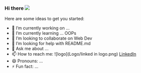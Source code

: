 ### Hi there ![](Hi.gif=250*250 )

Here are some ideas to get you started:

- 🔭 I’m currently working on ...
- 🌱 I’m currently learning ... OOPs
- 👯 I’m looking to collaborate on Web Dev
- 🤔 I’m looking for help with README.md 
- 💬 Ask me about ... 
- 📫 How to reach me:   ![logo](Logo/linked in logo.png) [LinkedIn](https://www.linkedin.com/in/avinash-singh-gahlowt-7539661a0/) 
- 😄 Pronouns: ...
- ⚡ Fun fact: ...

